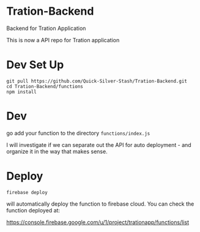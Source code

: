 # Tration-Backend
Backend for Tration Application

This is now a API repo for Tration application

# Dev Set Up
`git pull https://github.com/Quick-Silver-Stash/Tration-Backend.git`  
`cd Tration-Backend/functions`  
`npm install`  

# Dev
go add your function to the directory `functions/index.js`

I will investigate if we can separate out the API for auto deployment - and organize it in the way that makes sense.

# Deploy
`firebase deploy`

will automatically deploy the function to firebase cloud. You can check the function deployed at:

https://console.firebase.google.com/u/1/project/trationapp/functions/list